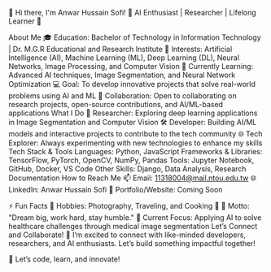 👋 Hi there, I'm Anwar Hussain Sofi!
🚀 AI Enthusiast | Researcher | Lifelong Learner 🚀

About Me
🎓 Education: Bachelor of Technology in Information Technology | Dr. M.G.R Educational and Research Institute
👀 Interests: Artificial Intelligence (AI), Machine Learning (ML), Deep Learning (DL), Neural Networks, Image Processing, and Computer Vision
🌱 Currently Learning: Advanced AI techniques, Image Segmentation, and Neural Network Optimization
💻 Goal: To develop innovative projects that solve real-world problems using AI and ML
💞️ Collaboration: Open to collaborating on research projects, open-source contributions, and AI/ML-based applications
What I Do
🌟 Researcher: Exploring deep learning applications in Image Segmentation and Computer Vision
🛠️ Developer: Building AI/ML models and interactive projects to contribute to the tech community
🌐 Tech Explorer: Always experimenting with new technologies to enhance my skills
Tech Stack & Tools
Languages: Python, JavaScript
Frameworks & Libraries: TensorFlow, PyTorch, OpenCV, NumPy, Pandas
Tools: Jupyter Notebook, GitHub, Docker, VS Code
Other Skills: Django, Data Analysis, Research Documentation
How to Reach Me
📫 Email: 11318004@mail.ntou.edu.tw
🌐 LinkedIn: Anwar Hussain Sofi
🌱 Portfolio/Website: Coming Soon

⚡ Fun Facts
📸 Hobbies: Photography, Traveling, and Cooking 🍳
🌟 Motto: "Dream big, work hard, stay humble."
🚀 Current Focus: Applying AI to solve healthcare challenges through medical image segmentation
Let’s Connect and Collaborate! 🤝
I’m excited to connect with like-minded developers, researchers, and AI enthusiasts. Let’s build something impactful together!

🚀 Let’s code, learn, and innovate!
